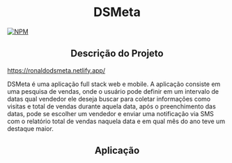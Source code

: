 <h1 align="center">
DSMeta
</h1>

[![NPM](https://img.shields.io/npm/l/react)](https://github.com/RonaldoCesar28/DSMeta/blob/main/LICENSE)

<h2 align="center">
Descrição do Projeto
</h2>

https://ronaldodsmeta.netlify.app/

DSMeta é uma aplicação full stack web e mobile.
A aplicação consiste em uma pesquisa de vendas, onde o usuário pode definir em um intervalo de datas qual vendedor ele deseja buscar para coletar informações como visitas e total de vendas durante aquela data, após o preenchimento das datas, pode se escolher um vendedor e enviar uma notificação via SMS com o relatório total de vendas naquela data e em qual mês do ano teve um destaque maior.

<h2 align="center">
Aplicação
</h2>
